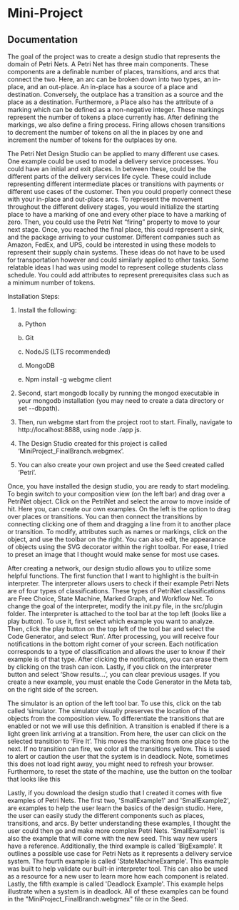 # Mini-Project
## Documentation
The goal of the project was to create a design studio that represents the domain of Petri Nets. A Petri Net has three main components. These components are a definable number of places, transitions, and arcs that connect the two. Here, an arc can be broken down into two types, an in-place, and an out-place. An in-place has a source of a place and destination. Conversely, the outplace has a transition as a source and the place as a destination. Furthermore, a Place also has the attribute of a marking which can be defined as a non-negative integer. These markings represent the number of tokens a place currently has. After defining the markings, we also define a firing process. Firing allows chosen transitions to decrement the number of tokens on all the in places by one and increment the number of tokens for the outplaces by one.

The Petri Net Design Studio can be applied to many different use cases. One example could be used to model a delivery service processes. You could have an initial and exit places. In between these, could be the different parts of the delivery services life cycle. These could include representing different intermediate places or transitions with payments or different use cases of the customer. Then you could properly connect these with your in-place and out-place arcs. To represent the movement throughout the different delivery stages, you would initialize the starting place to have a marking of one and every other place to have a marking of zero. Then, you could use the Petri Net “firing” property to move to your next stage. Once, you reached the final place, this could represent a sink, and the package arriving to your customer. Different companies such as Amazon, FedEx, and UPS, could be interested in using these models to represent their supply chain systems. These ideas do not have to be used for transportation however and could similarly applied to other tasks. Some relatable ideas I had was using model to represent college students class schedule. You could add attributes to represent prerequisites class such as a minimum number of tokens.

Installation Steps:
 
1.	Install the following:

    a. Python
    
    b. Git
    
    c. NodeJS (LTS recommended)
    
    d. MongoDB
    
    e. Npm install -g webgme client
    
2.	Second, start mongodb locally by running the mongod executable in your mongodb installation (you may need to create a data directory or set --dbpath).

3.	Then, run webgme start from the project root to start. Finally, navigate to http://localhost:8888, using node ./app js.

4.	The Design Studio created for this project is called ‘MiniProject_FinalBranch.webgmex’.

5.	You can also create your own project and use the Seed created called ‘Petri’.


Once, you have installed the design studio, you are ready to start modeling. To begin switch to your composition view (on the left bar) and drag over a PetriNet object. Click on the PetriNet and select the arrow to move inside of hit. Here you, can create our own examples. On the left is the option to drag over places or transitions. You can then connect the transitions by connecting clicking one of them and dragging a line from it to another place or transition. To modify, attributes such as names or markings, click on the object, and use the toolbar on the right. You can also edit, the appearance of objects using the SVG decorator within the right toolbar. For ease, I tried to preset an image that I thought would make sense for most use cases.

After creating a network, our design studio allows you to utilize some helpful functions. The first function that I want to highlight is the built-in interpreter. The interpreter allows users to check if their example Petri Nets are of four types of classifications. These types of PetriNet classifications are Free Choice, State Machine, Marked Graph, and Workflow Net. To change the goal of the interpreter, modify the init.py file, in the src/plugin folder. The interpreter is attached to the tool bar at the top left (looks like a play button). To use it, first select which example you want to analyze. Then, click the play button on the top left of the tool bar and select the Code Generator, and select ‘Run’. After processing, you will receive four notifications in the bottom right corner of your screen. Each notification corresponds to a type of classification and allows the user to know if their example is of that type. After clicking the notifications, you can erase them by clicking on the trash can icon. Lastly, if you click on the interpreter button and select ‘Show results…’, you can clear previous usages. If you create a new example, you must enable the Code Generator in the Meta tab, on the right side of the screen. 

The simulator is an option of the left tool bar. To use this, click on the tab called ‘simulator. The simulator visually preserves the location of the objects from the composition view. To differentiate the transitions that are enabled or not we will use this definition. A transition is enabled if there is a light green link arriving at a transition. From here, the user can click on the selected transition to ‘Fire It’. This moves the marking from one place to the next. If no transition can fire, we color all the transitions yellow. This is used to alert or caution the user that the system is in deadlock. Note, sometimes this does not load right away, you might need to refresh your browser. Furthermore, to reset the state of the machine, use the button on the toolbar that looks like this

Lastly, if you download the design studio that I created it comes with five examples of Petri Nets. The first two, 'SmallExample1' and 'SmallExample2', are examples to help the user learn the basics of the design studio. Here, the user can easily study the different components such as places, transitions, and arcs. By better understanding these examples, I thought the user could then go and make more complex Petri Nets. 'SmallExample1' is also the example that will come with the new seed. This way new users have a reference. Additionally, the third example is called 'BigExample'. It outlines a possible use case for Petri Nets as it represents a delivery service system. The fourth example is called 'StateMachineExample'. This example was built to help validate our built-in interpreter tool. This can also be used as a resource for a new user to learn more how each component is related. Lastly, the fifth example is called 'Deadlock Example'. This example helps illustrate when a system is in deadlock. All of these examples can be found in the "MiniProject_FinalBranch.webgmex" file or in the Seed. 



